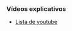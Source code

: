 ### Vídeos explicativos



* [Lista de youtube](https://www.youtube.com/playlist?list=PLlURo4rPSF8WlGHeqQHad_i_unrtfMaUh)
